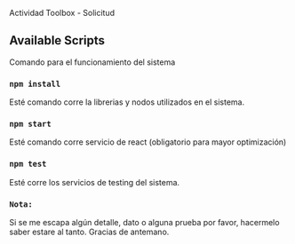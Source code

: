 Actividad Toolbox - Solicitud

## Available Scripts

Comando para el funcionamiento del sistema

### `npm install`

Esté comando corre la librerias y nodos utilizados en el sistema.

### `npm start`

Esté comando corre servicio de react (obligatorio para mayor optimización)

### `npm test`

Esté corre los servicios de testing del sistema.

### `Nota:`

Si se me escapa algún detalle, dato o alguna prueba por favor, hacermelo saber estare al tanto.
Gracias de antemano.
